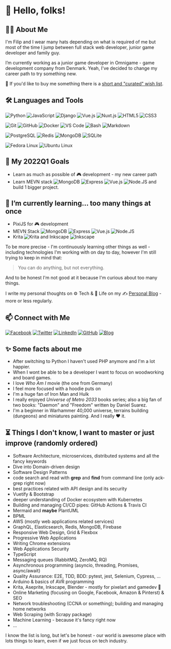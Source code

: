 # :wave: Hello, folks!

## :man_technologist: About Me

I'm Filip and I wear many hats depending on what is required of me but most of the time I jump between full stack web developer, junior game developer and family guy.

I’m currently working as a junior game developer in Omnigame - game development company from Denmark. Yeah, I've decided to change my career path to try something new.

:gift: If you'd like to buy me something there is a [short and "curated" wish list](https://blog.filipgorczynski.me/pages/wish-list.html).

<!-- ## :heartpulse:  My values (TBD)

* Beginner's mindset and curiosity
* Sharing anything I learned -->

## :hammer_and_wrench: Languages and Tools

![Python](https://img.shields.io/badge/-Python-3776AB?&logo=Python&logoColor=fff) ![JavaScript](https://img.shields.io/badge/-JavaScript-F7DF1E?&logo=JavaScript&logoColor=fff) ![Django](https://img.shields.io/badge/-Django-092E20?logo=django&logoColor=fff) ![Vue.js](https://img.shields.io/badge/-Vue.js-4FC08D?logo=vue.js&logoColor=fff) ![Nuxt.js](https://img.shields.io/badge/-Nuxt.js-00DC82?logo=nuxt.js&logoColor=fff) ![HTML5](https://img.shields.io/badge/-HTML5-E34F26?logo=html5&logoColor=fff) ![CSS3](https://img.shields.io/badge/-CSS3-1572B6?logo=css3&logoColor=fff)

![Git](https://img.shields.io/badge/-Git-F05032?logo=git&logoColor=fff) ![GitHub](https://img.shields.io/badge/-GitHub-181717?logo=github&logoColor=fff) ![Docker](https://img.shields.io/badge/-Docker-2496ED?logo=docker&logoColor=fff) ![VS Code](https://img.shields.io/badge/-VSCode-007ACC?logo=visual-studio-code&logoColor=fff) ![Bash](https://img.shields.io/badge/-Bash-4EAA25?logo=gnu-bash&logoColor=fff) ![Markdown](https://img.shields.io/badge/-Markdown-000000?logo=Markdown&logoColor=fff)

![PostgreSQL](https://img.shields.io/badge/-PostgreSQL-336791?&logo=PostgreSQL&logoColor=fff) ![Redis](https://img.shields.io/badge/-Redis-DC382D?&logo=Redis&logoColor=fff) ![MongoDB](https://img.shields.io/badge/-MongoDB-47A248?&logo=MongoDB&logoColor=fff) ![SQLite](https://img.shields.io/badge/-SQLite-003B57?&logo=SQLite&logoColor=fff)

![Fedora Linux](https://img.shields.io/badge/-Fedora-294172?logo=Fedora&logoColor=fff) ![Ubuntu Linux](https://img.shields.io/badge/-Ubuntu-E95420?logo=Ubuntu&logoColor=fff)

## :dart: My 2022Q1 Goals

* Learn as much as possible of 🎮 development - my new career path
* Learn MEVN stack ![MongoDB](https://img.shields.io/badge/-MongoDB-47A248?logo=MongoDB&logoColor=fff) ![Express](https://img.shields.io/badge/-Express-000000?logo=Express&logoColor=fff) ![Vue.js](https://img.shields.io/badge/-Vue.js-4FC08D?logo=vue.js&logoColor=fff) ![Node.JS](https://img.shields.io/badge/-Node.JS-339933?logo=Node.JS&logoColor=fff) and build 1 bigger project.

## :seedling: I’m currently learning... too many things at once

* PixiJS for 🎮 development
* MEVN Stack ![MongoDB](https://img.shields.io/badge/-MongoDB-47A248?logo=MongoDB&logoColor=fff) ![Express](https://img.shields.io/badge/-Express-000000?logo=Express&logoColor=fff) ![Vue.js](https://img.shields.io/badge/-Vue.js-4FC08D?logo=vue.js&logoColor=fff) ![Node.JS](https://img.shields.io/badge/-Node.JS-339933?logo=Node.JS&logoColor=fff)
* Krita ![Krita](https://img.shields.io/badge/-Krita-3BABFF?logo=Krita&logoColor=fff) and Inkscape ![Inkscape](https://img.shields.io/badge/-Inkscape-000?logo=Inkscape&logoColor=fff)
<!-- * Blender ![Blender](https://img.shields.io/badge/-Blender-F5792A?logo=Blender&logoColor=fff) -->
<!-- * Unity ![Unity](https://img.shields.io/badge/-Unity-000?logo=Unity&logoColor=fff) -->

To be more precise - I'm continuously learning other things as well - including technologies I'm working with on day to day, however I'm still trying to keep in mind that:

> You can do anything, but not everything.

And to be honest I'm not good at it because I'm curious about too many things.

I write my personal thoughts on :gear: Tech & :seedling: Life on my :writing_hand: [Personal Blog](https://blog.filipgorczynski.me/) - more or less regularly.

## 📫 Connect with Me

[![Facebook](https://img.shields.io/badge/-Facebook-1877F2?&logo=Facebook&logoColor=fff)](https://www.facebook.com/filipgorczynski/)
[![Twitter](https://img.shields.io/badge/-Twitter-1DA1F2?&logo=Twitter&logoColor=fff)](https://twitter.com/filipgorczynski)
[![LinkedIn](https://img.shields.io/badge/-LinkedIn-0077B5?&logo=LinkedIn&logoColor=fff)](https://www.linkedin.com/in/filip-g%C3%B3rczy%C5%84ski-52b08270/)
[![GitHub](https://img.shields.io/badge/-GitHub-181717?&logo=GitHub&logoColor=fff)](https://github.com/filipgorczynski)
[![Blog](https://img.shields.io/badge/-Blog-FFA500?&logo=RSS&logoColor=fff)](https://blog.filipgorczynski.me/)

<!-- ## 🚧 Current Pet Projects (TBD)

* DJobeet
* Rathma
*  -->

## :sparkles: Some facts about me

* After switching to Python I haven't used PHP anymore and I'm a lot happier.
* When I wont be able to be a developer I want to focus on woodworking and board games.
* I love *Who Am I* movie (the one from Germany)
* I feel more focused with a hoodie puts on
* I'm a huge fan of Iron Man and Hulk
* I really enjoyed *Universe of Metro 2033* books series; also a big fan of two books: "Daemon" and "Freedom" written by Daniel Suarez.
* I'm a beginner in Warhammer 40,000 universe, terrains building (dungeons) and miniatures painting. And I really :heart: it.

## :hourglass_flowing_sand: Things I don't know, I want to master or just improve (randomly ordered)

* Software Architecture, microservices, distributed systems and all the fancy keywords
* Dive into Domain-driven design
* Software Design Patterns
* code search and read with **grep** and **find** from command line (only ack-grep right now)
* best practices related with API design and its security
* Vuetify & Bootstrap
* deeper understanding of Docker ecosystem with Kubernetes
* Building and managing CI/CD pipes: GitHub Actions & Travis CI
* Mermaid and **maybe** PlantUML
* BPML
* AWS (mostly web applications related services)
* GraphQL, Elasticsearch, Redis, MongoDB, Firebase
* Responsive Web Design, Grid & Flexbox
* Progressive Web Applications
* Writing Chrome extensions
* Web Applications Security
* TypeScript
* Messaging queues (RabbitMQ, ZeroMQ, RQ)
* Asynchronous programming (asyncio, threading, Promises, async/await)
* Quality Assurance: E2E, TDD, BDD: pytest, jest, Selenium, Cypress, ...
* Arduino & basics of AVR programming
* Krita, Aseprite, Inkscape, Blender - mostly for pixelart and gamedev :stars:
* Online Marketing (focusing on Google, Facebook, Amazon & Pinterst) & SEO
* Network troubleshooting (CCNA or something); building and managing home networks
* Web Scraping (with Scrapy package)
* Machine Learning - because it's fancy right now
* ...

I know the list is long, but let's be honest - our world is awesome place with lots things to learn, even if we just focus on tech industry.

<!-- BLOG-POST-LIST:START --><!-- BLOG-POST-LIST:END -->

